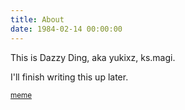 ```yaml
---
title: About
date: 1984-02-14 00:00:00
---
```


This is Dazzy Ding, aka yukixz, ks.magi.

I'll finish writing this up later.

<sub>[meme](http://www.scp-wiki.net/scp-j)</sub>
